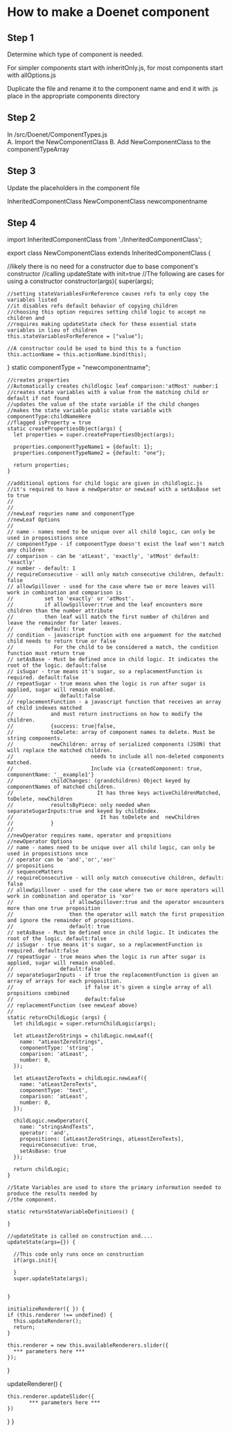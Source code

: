 # How to make a Doenet component

## Step 1
Determine which type of component is needed. 

For simpler components start with inheritOnly.js, for most components start with allOptions.js

Duplicate the file and rename it to the component name and end it with .js 
place in the appropriate components directory

## Step 2
 In /src/Doenet/ComponentTypes.js  
A. Import the NewComponentClass
B. Add NewComponentClass to the componentTypeArray

## Step 3
Update the placeholders in the component file

 InheritedComponentClass
 NewComponentClass
 newcomponentname

## Step 4

import InheritedComponentClass from './InheritedComponentClass';

export class NewComponentClass extends InheritedComponentClass {

  //likely there is no need for a constructor due to base component's constructor
  //calling updateState with init=true 
  //The following are cases for using a constructor
  constructor(args){
    super(args);
    
    //setting stateVariablesForReference causes refs to only copy the variables listed
    //it disables refs default behavior of copying children
    //choosing this option requires setting child logic to accept no children and
    //requires making updateState check for these essential state variables in lieu of children
    this.stateVariablesForReference = ["value"];

    //A constructor could be used to bind this to a function
    this.actionName = this.actionName.bind(this);
  }
    static componentType = "newcomponentname";

    //creates properties 
    //Automatically creates childlogic leaf comparison:'atMost' number:1
    //creates state variables with a value from the matching child or default if not found
    //updates the value of the state variable if the child changes
    //makes the state variable public state variable with componentType:childNameHere
    //flagged isProperty = true
    static createPropertiesObject(args) {
      let properties = super.createPropertiesObject(args);
    
      properties.componentTypeName1 = {default: 1}; 
      properties.componentTypeName2 = {default: "one"}; 

      return properties;
    }
   
    //additional options for child logic are given in childlogic.js
    //it's required to have a newOperator or newLeaf with a setAsBase set to true
    //
    //
    //newLeaf requries name and componentType
    //newLeaf Options
    //
    // name - names need to be unique over all child logic, can only be used in proposistions once 
    // componentType - if componentType doesn't exist the leaf won't match any children
    // comparison - can be 'atLeast', 'exactly', 'atMost' default: 'exactly'
    // number - default: 1
    // requireConsecutive - will only match consecutive children, default: false
    // allowSpillover - used for the case where two or more leaves will work in combination and comparison is
    //          set to 'exactly' or 'atMost'. 
    //          if allowSpillover:true and the leaf encounters more children than the number attribute
    //          then leaf will match the first number of children and leave the remainder for later leaves.
    //          default: true
    // condition - javascript function with one arguement for the matched child needs to return true or false
    //             For the child to be considered a match, the condition function must return true
    // setAsBase - Must be defined once in child logic. It indicates the root of the logic. default:false
    // isSugar - true means it's sugar, so a replacementFunction is required. default:false
    // repeatSugar - true means when the logic is run after sugar is applied, sugar will remain enabled. 
    //               default:false
    // replacementFunction - a javascript function that receives an array of child indexes matched
    //            and must return instructions on how to modify the children.
    //            {success: true|false,
    //            toDelete: array of component names to delete. Must be string components.
    //            newChildren: array of serialized components (JSON) that will replace the matched children.
    //                         needs to include all non-deleted components matched.
    //                         Include via {createdComponent: true, componentName: '__example1'}
    //            childChanges: (grandchildren) Object keyed by componentNames of matched children. 
    //                           It has three keys activeChildrenMatched, toDelete, newChildren
    //            resultsByPiece: only needed when separateSugarInputs:true and keyed by childIndex. 
    //                            It has toDelete and  newChildren
    //            }
    // 
    //newOperator requires name, operator and propsitions
    //newOperator Options
    // name - names need to be unique over all child logic, can only be used in proposistions once 
    // operator can be 'and','or','xor'
    // propositions
    // sequenceMatters
    // requireConsecutive - will only match consecutive children, default: false
    // allowSpillover - used for the case where two or more operators will work in combination and operator is 'xor'
    //                  if allowSpillover:true and the operator encounters more than one true proposition 
    //                  then the operator will match the first proposition and ignore the remainder of propositions.
    //                  default: true
    // setAsBase - Must be defined once in child logic. It indicates the root of the logic. default:false
    // isSugar - true means it's sugar, so a replacementFunction is required. default:false
    // repeatSugar - true means when the logic is run after sugar is applied, sugar will remain enabled. 
    //               default:false
    // separateSugarInputs - if true the replacementFunction is given an array of arrays for each proposition. 
    //                       if false it's given a single array of all propsitions combined
    //                       default:false
    // replacementFunction (see newLeaf above)
    //
    static returnChildLogic (args) {
      let childLogic = super.returnChildLogic(args);
  
      let atLeastZeroStrings = childLogic.newLeaf({
        name: "atLeastZeroStrings",
        componentType: 'string',
        comparison: 'atLeast',
        number: 0,
      });
  
      let atLeastZeroTexts = childLogic.newLeaf({
        name: "atLeastZeroTexts",
        componentType: 'text',
        comparison: 'atLeast',
        number: 0,
      });
  
      childLogic.newOperator({
        name: "stringsAndTexts",
        operator: 'and',
        propositions: [atLeastZeroStrings, atLeastZeroTexts],
        requireConsecutive: true,
        setAsBase: true
      });
      
      return childLogic;
    }

    //State Variables are used to store the primary information needed to produce the results needed by 
    //the component.

    static returnStateVariableDefinitions() {

    }

    //updateState is called on construction and....
    updateState(args={}) {
      
      //This code only runs once on construction
      if(args.init){

      }
      super.updateState(args);


    }

    initializeRenderer({ }) {
    if (this.renderer !== undefined) {
      this.updateRenderer();
      return;
    }

    this.renderer = new this.availableRenderers.slider({
      *** parameters here ***
    });
  }

  updateRenderer() {

    this.renderer.updateSlider({
           *** parameters here ***
    })

  }
  }
